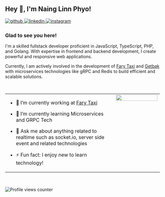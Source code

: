 ## Hey 👋, I'm Naing Linn Phyo!  
  

<a href="https://github.com/nainglinnphyo" target="_blank">
<img src=https://img.shields.io/badge/github-%2324292e.svg?&style=for-the-badge&logo=github&logoColor=white alt=github style="margin-bottom: 5px;" />
</a>
<a href="https://linkedin.com/in/dev-nainglinnphyo" target="_blank">
<img src=https://img.shields.io/badge/linkedin-%231E77B5.svg?&style=for-the-badge&logo=linkedin&logoColor=white alt=linkedin style="margin-bottom: 5px;" />
</a>
<a href="https://instagram.com/naing_linnphyo" target="_blank">
<img src=https://img.shields.io/badge/instagram-%23000000.svg?&style=for-the-badge&logo=instagram&logoColor=white alt=instagram style="margin-bottom: 5px;" />
</a>  
  



### Glad to see you here!  
I'm a skilled fullstack developer proficient in JavaScript, TypeScript, PHP, and Golang. With expertise in frontend and backend development, I create powerful and responsive web applications.

Currently, I am actively involved in the development of [Fary Taxi](https://farytaxi.com) and [Getbak](https://getbak.co) with microservices technologies like gRPC and Redis to build efficient and scalable solutions.  
  

<br/>  

<table><tr><td valign="top" width="70%">
  
- 🔭 I’m currently working at  [Fary Taxi](https://farytaxi.com)
  

- 🌱 I’m currently learning Microservices and GRPC Tech  
  

- 💬 Ask me about anything related to realtime such as socket.io, server side event and related technologies  
  

- ⚡ Fun fact: I enjoy new to learn technology!  


</td><td valign="top" width="30%">

<div align="center">
<img src="https://media3.giphy.com/media/ES9cAJlcxblRESzOH1/giphy.gif?cid=ecf05e474irkw185yr9ktr61arvuks06xebqv4rhsmn98uht&ep=v1_gifs_search&rid=giphy.gif&ct=g" align="center" style="width: 100%" />
</div>  


</td></tr></table>  

<br/>  

![Profile views counter](https://komarev.com/ghpvc/?username=nainglinnphyo&&style=flat-square)  
  

